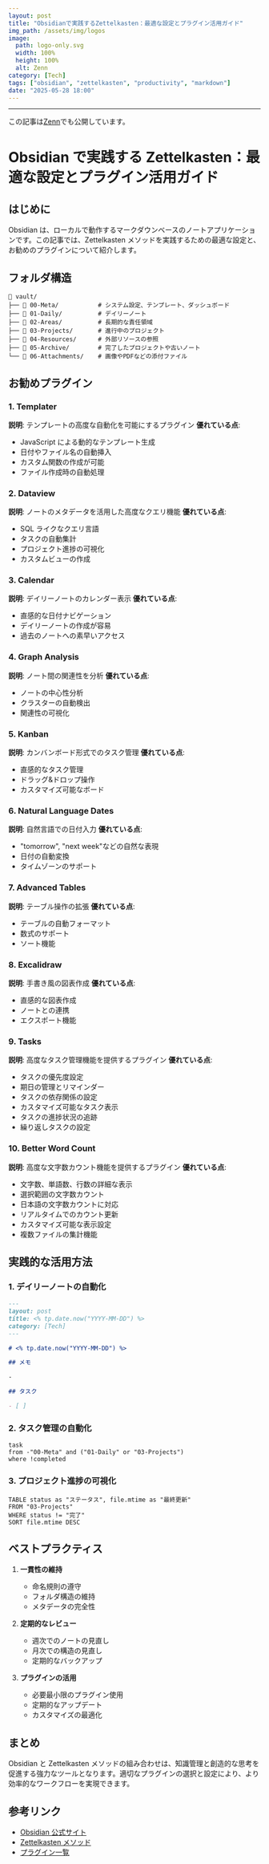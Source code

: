 ```yaml
---
layout: post
title: "Obsidianで実践するZettelkasten：最適な設定とプラグイン活用ガイド"
img_path: /assets/img/logos
image:
  path: logo-only.svg
  width: 100%
  height: 100%
  alt: Zenn
category: [Tech]
tags: ["obsidian", "zettelkasten", "productivity", "markdown"]
date: "2025-05-28 18:00"
---
```



---

この記事は[Zenn](https://zenn.dev/long910/articles/)でも公開しています。

# Obsidian で実践する Zettelkasten：最適な設定とプラグイン活用ガイド

## はじめに

Obsidian は、ローカルで動作するマークダウンベースのノートアプリケーションです。この記事では、Zettelkasten メソッドを実践するための最適な設定と、お勧めのプラグインについて紹介します。

## フォルダ構造

```
📁 vault/
├── 📁 00-Meta/           # システム設定、テンプレート、ダッシュボード
├── 📁 01-Daily/          # デイリーノート
├── 📁 02-Areas/          # 長期的な責任領域
├── 📁 03-Projects/       # 進行中のプロジェクト
├── 📁 04-Resources/      # 外部リソースの参照
├── 📁 05-Archive/        # 完了したプロジェクトや古いノート
└── 📁 06-Attachments/    # 画像やPDFなどの添付ファイル
```

## お勧めプラグイン

### 1. Templater

**説明**: テンプレートの高度な自動化を可能にするプラグイン
**優れている点**:

- JavaScript による動的なテンプレート生成
- 日付やファイル名の自動挿入
- カスタム関数の作成が可能
- ファイル作成時の自動処理

### 2. Dataview

**説明**: ノートのメタデータを活用した高度なクエリ機能
**優れている点**:

- SQL ライクなクエリ言語
- タスクの自動集計
- プロジェクト進捗の可視化
- カスタムビューの作成

### 3. Calendar

**説明**: デイリーノートのカレンダー表示
**優れている点**:

- 直感的な日付ナビゲーション
- デイリーノートの作成が容易
- 過去のノートへの素早いアクセス

### 4. Graph Analysis

**説明**: ノート間の関連性を分析
**優れている点**:

- ノートの中心性分析
- クラスターの自動検出
- 関連性の可視化

### 5. Kanban

**説明**: カンバンボード形式でのタスク管理
**優れている点**:

- 直感的なタスク管理
- ドラッグ&ドロップ操作
- カスタマイズ可能なボード

### 6. Natural Language Dates

**説明**: 自然言語での日付入力
**優れている点**:

- "tomorrow", "next week"などの自然な表現
- 日付の自動変換
- タイムゾーンのサポート

### 7. Advanced Tables

**説明**: テーブル操作の拡張
**優れている点**:

- テーブルの自動フォーマット
- 数式のサポート
- ソート機能

### 8. Excalidraw

**説明**: 手書き風の図表作成
**優れている点**:

- 直感的な図表作成
- ノートとの連携
- エクスポート機能

### 9. Tasks

**説明**: 高度なタスク管理機能を提供するプラグイン
**優れている点**:

- タスクの優先度設定
- 期日の管理とリマインダー
- タスクの依存関係の設定
- カスタマイズ可能なタスク表示
- タスクの進捗状況の追跡
- 繰り返しタスクの設定

### 10. Better Word Count

**説明**: 高度な文字数カウント機能を提供するプラグイン
**優れている点**:

- 文字数、単語数、行数の詳細な表示
- 選択範囲の文字数カウント
- 日本語の文字数カウントに対応
- リアルタイムでのカウント更新
- カスタマイズ可能な表示設定
- 複数ファイルの集計機能

## 実践的な活用方法

### 1. デイリーノートの自動化

```markdown
---
layout: post
title: <% tp.date.now("YYYY-MM-DD") %>
category: [Tech]
---

# <% tp.date.now("YYYY-MM-DD") %>

## メモ

-

## タスク

- [ ]
```

### 2. タスク管理の自動化

```dataview
task
from -"00-Meta" and ("01-Daily" or "03-Projects")
where !completed
```

### 3. プロジェクト進捗の可視化

```dataview
TABLE status as "ステータス", file.mtime as "最終更新"
FROM "03-Projects"
WHERE status != "完了"
SORT file.mtime DESC
```

## ベストプラクティス

1. **一貫性の維持**

   - 命名規則の遵守
   - フォルダ構造の維持
   - メタデータの完全性

2. **定期的なレビュー**

   - 週次でのノートの見直し
   - 月次での構造の見直し
   - 定期的なバックアップ

3. **プラグインの活用**
   - 必要最小限のプラグイン使用
   - 定期的なアップデート
   - カスタマイズの最適化

## まとめ

Obsidian と Zettelkasten メソッドの組み合わせは、知識管理と創造的な思考を促進する強力なツールとなります。適切なプラグインの選択と設定により、より効率的なワークフローを実現できます。

## 参考リンク

- [Obsidian 公式サイト](https://obsidian.md)
- [Zettelkasten メソッド](https://zettelkasten.de)
- [プラグイン一覧](https://obsidian.md/plugins)
